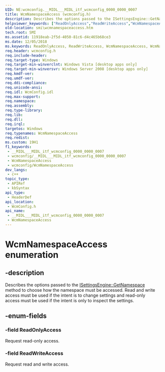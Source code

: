 ```yaml
---
UID: NE:wcmconfig.__MIDL___MIDL_itf_wcmconfig_0000_0000_0007
title: WcmNamespaceAccess (wcmconfig.h)
description: Describes the options passed to the ISettingsEngine::GetNamespace method to choose how the namespace must be accessed.
helpviewer_keywords: ["ReadOnlyAccess","ReadWriteAccess","WcmNamespaceAccess","WcmNamespaceAccess enumeration [SMI]","smi.wcmnamespaceaccess","wcmconfig/ReadOnlyAccess","wcmconfig/ReadWriteAccess","wcmconfig/WcmNamespaceAccess"]
old-location: smi\wcmnamespaceaccess.htm
tech.root: SMI
ms.assetid: 11918eab-2f5d-4050-81c6-d4c465b68ce3
ms.date: 12/05/2018
ms.keywords: ReadOnlyAccess, ReadWriteAccess, WcmNamespaceAccess, WcmNamespaceAccess enumeration [SMI], smi.wcmnamespaceaccess, wcmconfig/ReadOnlyAccess, wcmconfig/ReadWriteAccess, wcmconfig/WcmNamespaceAccess
req.header: wcmconfig.h
req.include-header: 
req.target-type: Windows
req.target-min-winverclnt: Windows Vista [desktop apps only]
req.target-min-winversvr: Windows Server 2008 [desktop apps only]
req.kmdf-ver: 
req.umdf-ver: 
req.ddi-compliance: 
req.unicode-ansi: 
req.idl: WcmConfig.idl
req.max-support: 
req.namespace: 
req.assembly: 
req.type-library: 
req.lib: 
req.dll: 
req.irql: 
targetos: Windows
req.typenames: WcmNamespaceAccess
req.redist: 
ms.custom: 19H1
f1_keywords:
 - __MIDL___MIDL_itf_wcmconfig_0000_0000_0007
 - wcmconfig/__MIDL___MIDL_itf_wcmconfig_0000_0000_0007
 - WcmNamespaceAccess
 - wcmconfig/WcmNamespaceAccess
dev_langs:
 - c++
topic_type:
 - APIRef
 - kbSyntax
api_type:
 - HeaderDef
api_location:
 - WcmConfig.h
api_name:
 - __MIDL___MIDL_itf_wcmconfig_0000_0000_0007
 - WcmNamespaceAccess
---
```


# WcmNamespaceAccess enumeration


## -description

Describes the options passed to the <a href="/previous-versions/windows/desktop/api/wcmconfig/nf-wcmconfig-isettingsengine-getnamespace">ISettingsEngine::GetNamespace</a> method to choose how the namespace must be accessed. Read and write access must be used if the intent is to change settings and read-only access must be used if the intent is only to inspect the settings.

## -enum-fields

### -field ReadOnlyAccess

Request read-only access.

### -field ReadWriteAccess

Request read and write access.

